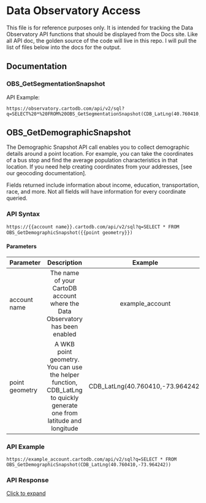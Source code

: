 # Data Observatory Access

This file is for reference purposes only. It is intended for tracking the Data Observatory API functions that should be displayed from the Docs site. Like all API doc, the golden source of the code will live in this repo. I will pull the list of files below into the docs for the output.

## Documentation

### OBS_GetSegmentationSnapshot

API Example:

```text
https://observatory.cartodb.com/api/v2/sql?q=SELECT%20*%20FROM%20OBS_GetSegmentationSnapshot(CDB_LatLng(40.760410,-73.964242))
```

## OBS_GetDemographicSnapshot

The Demographic Snapshot API call enables you to collect demographic details around a point location. For example, you can take the coordinates of a bus stop and find the average population characteristics in that location. If you need help creating coordinates from your addresses, [see our geocoding documentation].

Fields returned include information about income, education, transportation, race, and more. Not all fields will have information for every coordinate queried.


### API Syntax

```html
https://{{account name}}.cartodb.com/api/v2/sql?q=SELECT * FROM
OBS_GetDemographicSnapshot({{point geometry}})
```

#### Parameters

| Parameter  | Description  |  Example  |
|---|:-:|:-:|
| account name  | The name of your CartoDB account where the Data Observatory has been enabled  | example_account  |
| point geometry  |  A WKB point geometry. You can use the helper function, CDB_LatLng to quickly generate one from latitude and longitude | CDB_LatLng(40.760410,-73.964242)  |

### API Example

```text
https://example_account.cartodb.com/api/v2/sql?q=SELECT * FROM
OBS_GetDemographicSnapshot(CDB_LatLng(40.760410,-73.964242))
```

### API Response

[Click to expand](https://gist.github.com/ohasselblad/c9e59a6e8da35728d0d81dfed131ed17)
